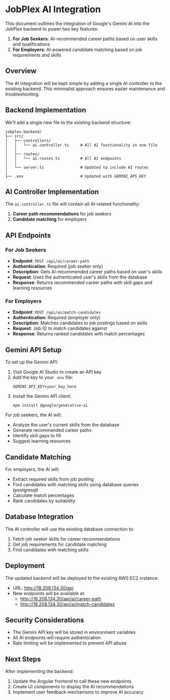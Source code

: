 # JobPlex AI Integration

This document outlines the integration of Google's Gemini AI into the JobPlex backend to power two key features:

1. **For Job Seekers**: AI-recommended career paths based on user skills and qualifications
2. **For Employers**: AI-powered candidate matching based on job requirements and skills

## Overview

The AI integration will be kept simple by adding a single AI controller to the existing backend. This minimalist approach ensures easier maintenance and troubleshooting.

## Backend Implementation

We'll add a single new file to the existing backend structure:

```
jobplex-backend/
├── src/
│   ├── controllers/
│   │   └── ai.controller.ts     # All AI functionality in one file
│   │
│   ├── routes/
│   │   └── ai.routes.ts         # All AI endpoints
│   │
│   └── server.ts                # Updated to include AI routes
│
├── .env                         # Updated with GEMINI_API_KEY
```

## AI Controller Implementation

The `ai.controller.ts` file will contain all AI-related functionality:

1. **Career path recommendations** for job seekers
2. **Candidate matching** for employers

## API Endpoints

### For Job Seekers

- **Endpoint**: `POST /api/ai/career-path`
- **Authentication**: Required (job seeker only)
- **Description**: Gets AI-recommended career paths based on user's skills
- **Request**: Uses the authenticated user's skills from the database
- **Response**: Returns recommended career paths with skill gaps and learning resources

### For Employers

- **Endpoint**: `POST /api/ai/match-candidates`
- **Authentication**: Required (employer only)
- **Description**: Matches candidates to job postings based on skills
- **Request**: Job ID to match candidates against
- **Response**: Returns ranked candidates with match percentages

## Gemini API Setup

To set up the Gemini API:

1. Visit Google AI Studio to create an API key
2. Add the key to your `.env` file:
   ```
   GEMINI_API_KEY=your_key_here
   ```
3. Install the Gemini API client:
   ```
   npm install @google/generative-ai
   ``` 
For job seekers, the AI will:
- Analyze the user's current skills from the database
- Generate recommended career paths
- Identify skill gaps to fill
- Suggest learning resources

## Candidate Matching

For employers, the AI will:
- Extract required skills from job posting 
- Find candidates with matching skills using database queries (postgresql)
- Calculate match percentages
- Rank candidates by suitability

## Database Integration

The AI controller will use the existing database connection to:
1. Fetch job seeker skills for career recommendations
2. Get job requirements for candidate matching
3. Find candidates with matching skills

## Deployment

The updated backend will be deployed to the existing AWS EC2 instance:
- URL: http://18.208.134.30/api
- New endpoints will be available at:
  - http://18.208.134.30/api/ai/career-path
  - http://18.208.134.30/api/ai/match-candidates

## Security Considerations

- The Gemini API key will be stored in environment variables
- All AI endpoints will require authentication
- Rate limiting will be implemented to prevent API abuse

## Next Steps

After implementing the backend:
1. Update the Angular frontend to call these new endpoints
2. Create UI components to display the AI recommendations
3. Implement user feedback mechanisms to improve AI accuracy